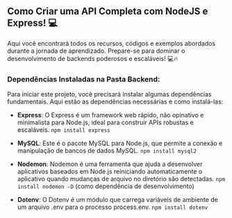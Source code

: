 ## Como Criar uma API Completa com NodeJS e Express! 💻

Aqui você encontrará todos os recursos, códigos e exemplos abordados durante a jornada de aprendizado. Prepare-se para dominar o desenvolvimento de backends poderosos e escaláveis! 💻🔥


### Dependências Instaladas na Pasta Backend:

Para iniciar este projeto, você precisará instalar algumas dependências fundamentais. Aqui estão as dependências necessárias e como instalá-las:

- **Express**: O Express é um framework web rápido, não opinativo e minimalista para Node.js, ideal para construir APIs robustas e escaláveis.
  ```npm install express```

- **MySQL**: Este é o pacote MySQL para Node.js, que permite a conexão e manipulação de bancos de dados MySQL.
  ```npm install mysql2```

- **Nodemon**: Nodemon é uma ferramenta que ajuda a desenvolver aplicativos baseados em Node.js reiniciando automaticamente o aplicativo quando mudanças de arquivo no diretório são detectadas.
  ```npm install nodemon -D``` (como dependência de desenvolvimento)

- **Dotenv**: O Dotenv é um módulo que carrega variáveis de ambiente de um arquivo .env para o processo process.env.
  ```npm install dotenv```
